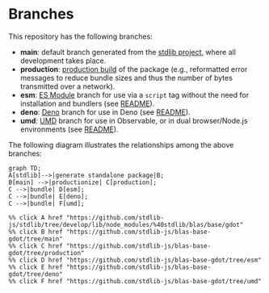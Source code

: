 <!--

@license Apache-2.0

Copyright (c) 2022 The Stdlib Authors.

Licensed under the Apache License, Version 2.0 (the "License");
you may not use this file except in compliance with the License.
You may obtain a copy of the License at

    http://www.apache.org/licenses/LICENSE-2.0

Unless required by applicable law or agreed to in writing, software
distributed under the License is distributed on an "AS IS" BASIS,
WITHOUT WARRANTIES OR CONDITIONS OF ANY KIND, either express or implied.
See the License for the specific language governing permissions and
limitations under the License.

-->

# Branches

This repository has the following branches:

-   **main**: default branch generated from the [stdlib project][stdlib-url], where all development takes place.
-   **production**: [production build][production-url] of the package (e.g., reformatted error messages to reduce bundle sizes and thus the number of bytes transmitted over a network).
-   **esm**: [ES Module][esm-url] branch for use via a `script` tag without the need for installation and bundlers (see [README][esm-readme]).
-   **deno**: [Deno][deno-url] branch for use in Deno (see [README][deno-readme]).
-   **umd**: [UMD][umd-url] branch for use in Observable, or in dual browser/Node.js environments (see [README][umd-readme]).

The following diagram illustrates the relationships among the above branches:

```mermaid
graph TD;
A[stdlib]-->|generate standalone package|B;
B[main] -->|productionize| C[production];
C -->|bundle| D[esm];
C -->|bundle| E[deno];
C -->|bundle| F[umd];

%% click A href "https://github.com/stdlib-js/stdlib/tree/develop/lib/node_modules/%40stdlib/blas/base/gdot"
%% click B href "https://github.com/stdlib-js/blas-base-gdot/tree/main"
%% click C href "https://github.com/stdlib-js/blas-base-gdot/tree/production"
%% click D href "https://github.com/stdlib-js/blas-base-gdot/tree/esm"
%% click E href "https://github.com/stdlib-js/blas-base-gdot/tree/deno"
%% click F href "https://github.com/stdlib-js/blas-base-gdot/tree/umd"
```

[stdlib-url]: https://github.com/stdlib-js/stdlib/tree/develop/lib/node_modules/%40stdlib/blas/base/gdot
[production-url]: https://github.com/stdlib-js/blas-base-gdot/tree/production
[deno-url]: https://github.com/stdlib-js/blas-base-gdot/tree/deno
[deno-readme]: https://github.com/stdlib-js/blas-base-gdot/blob/deno/README.md
[umd-url]: https://github.com/stdlib-js/blas-base-gdot/tree/umd
[umd-readme]: https://github.com/stdlib-js/blas-base-gdot/blob/umd/README.md
[esm-url]: https://github.com/stdlib-js/blas-base-gdot/tree/esm
[esm-readme]: https://github.com/stdlib-js/blas-base-gdot/blob/esm/README.md
